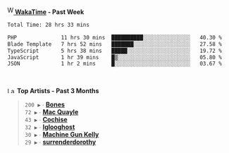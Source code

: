 <img src="https://github.com/dxnter/dxnter/assets/17434202/67b21fa4-d36d-46f9-9dec-f23d976b00ef" alt="WakaTime Logo" width="14" height="18"/><a href="https://wakatime.com/@dxnter" target="_blank"><strong> WakaTime</strong></a><strong> - Past Week</strong>

<!--START_SECTION:waka-->

```txt
Total Time: 28 hrs 33 mins

PHP              11 hrs 30 mins  ██████████░░░░░░░░░░░░░░░   40.30 %
Blade Template   7 hrs 52 mins   ███████░░░░░░░░░░░░░░░░░░   27.58 %
TypeScript       5 hrs 38 mins   █████░░░░░░░░░░░░░░░░░░░░   19.72 %
JavaScript       1 hr 39 mins    █▒░░░░░░░░░░░░░░░░░░░░░░░   05.80 %
JSON             1 hr 2 mins     █░░░░░░░░░░░░░░░░░░░░░░░░   03.67 %
```

<!--END_SECTION:waka-->

<br/>

<!--START_LASTFM_ARTISTS:{"period": "3month", "rows": 6}-->
<a href="https://last.fm" target="_blank"><img src="https://user-images.githubusercontent.com/17434202/215290617-e793598d-d7c9-428f-9975-156db1ba89cc.svg" alt="Last.fm Logo" width="18" height="13"/></a> **Top Artists - Past 3 Months**

> `200 ▶️` ∙ **[Bones](https://www.last.fm/music/Bones)**<br/>
> `72 ▶️` ∙ **[Mac Quayle](https://www.last.fm/music/Mac+Quayle)**<br/>
> `43 ▶️` ∙ **[Cochise](https://www.last.fm/music/Cochise)**<br/>
> `32 ▶️` ∙ **[Iglooghost](https://www.last.fm/music/Iglooghost)**<br/>
> `30 ▶️` ∙ **[Machine Gun Kelly](https://www.last.fm/music/Machine+Gun+Kelly)**<br/>
> `29 ▶️` ∙ **[surrenderdorothy](https://www.last.fm/music/surrenderdorothy)**<br/>
<!--END_LASTFM_ARTISTS-->
